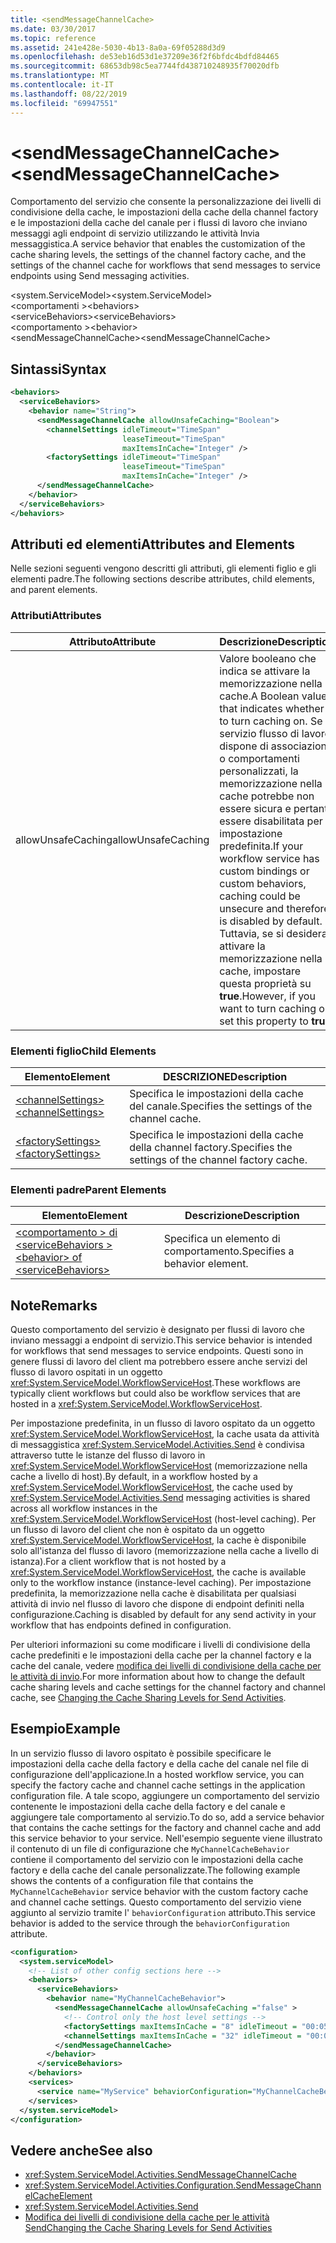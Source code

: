 ```yaml
---
title: <sendMessageChannelCache>
ms.date: 03/30/2017
ms.topic: reference
ms.assetid: 241e428e-5030-4b13-8a0a-69f05288d3d9
ms.openlocfilehash: de53eb16d53d1e37209e36f2f6bfdc4bdfd84465
ms.sourcegitcommit: 68653db98c5ea7744fd438710248935f70020dfb
ms.translationtype: MT
ms.contentlocale: it-IT
ms.lasthandoff: 08/22/2019
ms.locfileid: "69947551"
---
```

# <a name="sendmessagechannelcache"></a><span data-ttu-id="f75e8-101">\<sendMessageChannelCache></span><span class="sxs-lookup"><span data-stu-id="f75e8-101">\<sendMessageChannelCache></span></span>
<span data-ttu-id="f75e8-102">Comportamento del servizio che consente la personalizzazione dei livelli di condivisione della cache, le impostazioni della cache della channel factory e le impostazioni della cache del canale per i flussi di lavoro che inviano messaggi agli endpoint di servizio utilizzando le attività Invia messaggistica.</span><span class="sxs-lookup"><span data-stu-id="f75e8-102">A service behavior that enables the customization of the cache sharing levels, the settings of the channel factory cache, and the settings of the channel cache for workflows that send messages to service endpoints using Send messaging activities.</span></span>  
  
<span data-ttu-id="f75e8-103">\<system.ServiceModel></span><span class="sxs-lookup"><span data-stu-id="f75e8-103">\<system.ServiceModel></span></span>  
<span data-ttu-id="f75e8-104">\<comportamenti ></span><span class="sxs-lookup"><span data-stu-id="f75e8-104">\<behaviors></span></span>  
<span data-ttu-id="f75e8-105">\<serviceBehaviors></span><span class="sxs-lookup"><span data-stu-id="f75e8-105">\<serviceBehaviors></span></span>  
<span data-ttu-id="f75e8-106">\<comportamento ></span><span class="sxs-lookup"><span data-stu-id="f75e8-106">\<behavior></span></span>  
<span data-ttu-id="f75e8-107">\<sendMessageChannelCache></span><span class="sxs-lookup"><span data-stu-id="f75e8-107">\<sendMessageChannelCache></span></span>  
  
## <a name="syntax"></a><span data-ttu-id="f75e8-108">Sintassi</span><span class="sxs-lookup"><span data-stu-id="f75e8-108">Syntax</span></span>  
  
```xml  
<behaviors>
  <serviceBehaviors>
    <behavior name="String">
      <sendMessageChannelCache allowUnsafeCaching="Boolean">
        <channelSettings idleTimeout="TimeSpan"
                         leaseTimeout="TimeSpan" 
                         maxItemsInCache="Integer" />
        <factorySettings idleTimeout="TimeSpan" 
                         leaseTimeout="TimeSpan" 
                         maxItemsInCache="Integer" />
      </sendMessageChannelCache>
    </behavior>
  </serviceBehaviors>
</behaviors>  
```  
  
## <a name="attributes-and-elements"></a><span data-ttu-id="f75e8-109">Attributi ed elementi</span><span class="sxs-lookup"><span data-stu-id="f75e8-109">Attributes and Elements</span></span>  
 <span data-ttu-id="f75e8-110">Nelle sezioni seguenti vengono descritti gli attributi, gli elementi figlio e gli elementi padre.</span><span class="sxs-lookup"><span data-stu-id="f75e8-110">The following sections describe attributes, child elements, and parent elements.</span></span>  
  
### <a name="attributes"></a><span data-ttu-id="f75e8-111">Attributi</span><span class="sxs-lookup"><span data-stu-id="f75e8-111">Attributes</span></span>  
  
|<span data-ttu-id="f75e8-112">Attributo</span><span class="sxs-lookup"><span data-stu-id="f75e8-112">Attribute</span></span>|<span data-ttu-id="f75e8-113">Descrizione</span><span class="sxs-lookup"><span data-stu-id="f75e8-113">Description</span></span>|  
|---------------|-----------------|  
|<span data-ttu-id="f75e8-114">allowUnsafeCaching</span><span class="sxs-lookup"><span data-stu-id="f75e8-114">allowUnsafeCaching</span></span>|<span data-ttu-id="f75e8-115">Valore booleano che indica se attivare la memorizzazione nella cache.</span><span class="sxs-lookup"><span data-stu-id="f75e8-115">A Boolean value that indicates whether to turn caching on.</span></span> <span data-ttu-id="f75e8-116">Se il servizio flusso di lavoro dispone di associazioni o comportamenti personalizzati, la memorizzazione nella cache potrebbe non essere sicura e pertanto essere disabilitata per impostazione predefinita.</span><span class="sxs-lookup"><span data-stu-id="f75e8-116">If your workflow service has custom bindings or custom behaviors, caching could be unsecure and therefore is disabled by default.</span></span> <span data-ttu-id="f75e8-117">Tuttavia, se si desidera attivare la memorizzazione nella cache, impostare questa proprietà su **true**.</span><span class="sxs-lookup"><span data-stu-id="f75e8-117">However, if you want to turn caching on set this property to **true**.</span></span>|  
  
### <a name="child-elements"></a><span data-ttu-id="f75e8-118">Elementi figlio</span><span class="sxs-lookup"><span data-stu-id="f75e8-118">Child Elements</span></span>  
  
|<span data-ttu-id="f75e8-119">Elemento</span><span class="sxs-lookup"><span data-stu-id="f75e8-119">Element</span></span>|<span data-ttu-id="f75e8-120">DESCRIZIONE</span><span class="sxs-lookup"><span data-stu-id="f75e8-120">Description</span></span>|  
|-------------|-----------------|  
|[<span data-ttu-id="f75e8-121">\<channelSettings></span><span class="sxs-lookup"><span data-stu-id="f75e8-121">\<channelSettings></span></span>](channelsettings.md)|<span data-ttu-id="f75e8-122">Specifica le impostazioni della cache del canale.</span><span class="sxs-lookup"><span data-stu-id="f75e8-122">Specifies the settings of the channel cache.</span></span>|  
|[<span data-ttu-id="f75e8-123">\<factorySettings></span><span class="sxs-lookup"><span data-stu-id="f75e8-123">\<factorySettings></span></span>](factorysettings.md)|<span data-ttu-id="f75e8-124">Specifica le impostazioni della cache della channel factory.</span><span class="sxs-lookup"><span data-stu-id="f75e8-124">Specifies the settings of the channel factory cache.</span></span>|  
  
### <a name="parent-elements"></a><span data-ttu-id="f75e8-125">Elementi padre</span><span class="sxs-lookup"><span data-stu-id="f75e8-125">Parent Elements</span></span>  
  
|<span data-ttu-id="f75e8-126">Elemento</span><span class="sxs-lookup"><span data-stu-id="f75e8-126">Element</span></span>|<span data-ttu-id="f75e8-127">Descrizione</span><span class="sxs-lookup"><span data-stu-id="f75e8-127">Description</span></span>|  
|-------------|-----------------|  
|[<span data-ttu-id="f75e8-128">\<comportamento > di \<serviceBehaviors ></span><span class="sxs-lookup"><span data-stu-id="f75e8-128">\<behavior> of \<serviceBehaviors></span></span>](behavior-of-servicebehaviors-of-workflow.md)|<span data-ttu-id="f75e8-129">Specifica un elemento di comportamento.</span><span class="sxs-lookup"><span data-stu-id="f75e8-129">Specifies a behavior element.</span></span>|  
  
## <a name="remarks"></a><span data-ttu-id="f75e8-130">Note</span><span class="sxs-lookup"><span data-stu-id="f75e8-130">Remarks</span></span>  
 <span data-ttu-id="f75e8-131">Questo comportamento del servizio è designato per flussi di lavoro che inviano messaggi a endpoint di servizio.</span><span class="sxs-lookup"><span data-stu-id="f75e8-131">This service behavior is intended for workflows that send messages to service endpoints.</span></span> <span data-ttu-id="f75e8-132">Questi sono in genere flussi di lavoro del client ma potrebbero essere anche servizi del flusso di lavoro ospitati in un oggetto <xref:System.ServiceModel.WorkflowServiceHost>.</span><span class="sxs-lookup"><span data-stu-id="f75e8-132">These workflows are typically client workflows but could also be workflow services that are hosted in a <xref:System.ServiceModel.WorkflowServiceHost>.</span></span>  
  
 <span data-ttu-id="f75e8-133">Per impostazione predefinita, in un flusso di lavoro ospitato da un oggetto <xref:System.ServiceModel.WorkflowServiceHost>, la cache usata da attività di messaggistica <xref:System.ServiceModel.Activities.Send> è condivisa attraverso tutte le istanze del flusso di lavoro in <xref:System.ServiceModel.WorkflowServiceHost> (memorizzazione nella cache a livello di host).</span><span class="sxs-lookup"><span data-stu-id="f75e8-133">By default, in a workflow hosted by a <xref:System.ServiceModel.WorkflowServiceHost>, the cache used by <xref:System.ServiceModel.Activities.Send> messaging activities is shared across all workflow instances in the <xref:System.ServiceModel.WorkflowServiceHost> (host-level caching).</span></span> <span data-ttu-id="f75e8-134">Per un flusso di lavoro del client che non è ospitato da un oggetto <xref:System.ServiceModel.WorkflowServiceHost>, la cache è disponibile solo all'istanza del flusso di lavoro (memorizzazione nella cache a livello di istanza).</span><span class="sxs-lookup"><span data-stu-id="f75e8-134">For a client workflow that is not hosted by a <xref:System.ServiceModel.WorkflowServiceHost>, the cache is available only to the workflow instance (instance-level caching).</span></span> <span data-ttu-id="f75e8-135">Per impostazione predefinita, la memorizzazione nella cache è disabilitata per qualsiasi attività di invio nel flusso di lavoro che dispone di endpoint definiti nella configurazione.</span><span class="sxs-lookup"><span data-stu-id="f75e8-135">Caching is disabled by default for any send activity in your workflow that has endpoints defined in configuration.</span></span>  
  
 <span data-ttu-id="f75e8-136">Per ulteriori informazioni su come modificare i livelli di condivisione della cache predefiniti e le impostazioni della cache per la channel factory e la cache del canale, vedere [modifica dei livelli di condivisione della cache per le attività di invio](../../../wcf/feature-details/changing-the-cache-sharing-levels-for-send-activities.md).</span><span class="sxs-lookup"><span data-stu-id="f75e8-136">For more information about how to change the default cache sharing levels and cache settings for the channel factory and channel cache, see [Changing the Cache Sharing Levels for Send Activities](../../../wcf/feature-details/changing-the-cache-sharing-levels-for-send-activities.md).</span></span>  
  
## <a name="example"></a><span data-ttu-id="f75e8-137">Esempio</span><span class="sxs-lookup"><span data-stu-id="f75e8-137">Example</span></span>  
 <span data-ttu-id="f75e8-138">In un servizio flusso di lavoro ospitato è possibile specificare le impostazioni della cache della factory e della cache del canale nel file di configurazione dell'applicazione.</span><span class="sxs-lookup"><span data-stu-id="f75e8-138">In a hosted workflow service, you can specify the factory cache and channel cache settings in the application configuration file.</span></span> <span data-ttu-id="f75e8-139">A tale scopo, aggiungere un comportamento del servizio contenente le impostazioni della cache della factory e del canale e aggiungere tale comportamento al servizio.</span><span class="sxs-lookup"><span data-stu-id="f75e8-139">To do so, add a service behavior that contains the cache settings for the factory and channel cache and add this service behavior to your service.</span></span> <span data-ttu-id="f75e8-140">Nell'esempio seguente viene illustrato il contenuto di un file di configurazione che `MyChannelCacheBehavior` contiene il comportamento del servizio con le impostazioni della cache factory e della cache del canale personalizzate.</span><span class="sxs-lookup"><span data-stu-id="f75e8-140">The following example shows the contents of a configuration file that contains the `MyChannelCacheBehavior`  service behavior with the custom factory cache and channel cache settings.</span></span> <span data-ttu-id="f75e8-141">Questo comportamento del servizio viene aggiunto al servizio tramite l' `behaviorConfiguration` attributo.</span><span class="sxs-lookup"><span data-stu-id="f75e8-141">This service behavior is added to the service through the `behaviorConfiguration` attribute.</span></span>  
  
```xml  
<configuration>    
  <system.serviceModel>  
    <!-- List of other config sections here -->   
    <behaviors>  
      <serviceBehaviors>  
        <behavior name="MyChannelCacheBehavior">  
          <sendMessageChannelCache allowUnsafeCaching ="false" >  
            <!-- Control only the host level settings -->   
            <factorySettings maxItemsInCache = "8" idleTimeout = "00:05:00" leaseTimeout="10:00:00" />  
            <channelSettings maxItemsInCache = "32" idleTimeout = "00:05:00" leaseTimeout="00:06:00" />  
          </sendMessageChannelCache>  
        </behavior>  
      </serviceBehaviors>  
    </behaviors>  
    <services>  
      <service name="MyService" behaviorConfiguration="MyChannelCacheBehavior" />  
    </services>  
  </system.serviceModel>  
</configuration>  
```  
  
## <a name="see-also"></a><span data-ttu-id="f75e8-142">Vedere anche</span><span class="sxs-lookup"><span data-stu-id="f75e8-142">See also</span></span>

- <xref:System.ServiceModel.Activities.SendMessageChannelCache>
- <xref:System.ServiceModel.Activities.Configuration.SendMessageChannelCacheElement>
- <xref:System.ServiceModel.Activities.Send>
- [<span data-ttu-id="f75e8-143">Modifica dei livelli di condivisione della cache per le attività Send</span><span class="sxs-lookup"><span data-stu-id="f75e8-143">Changing the Cache Sharing Levels for Send Activities</span></span>](../../../wcf/feature-details/changing-the-cache-sharing-levels-for-send-activities.md)
